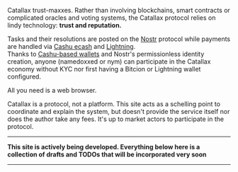 Catallax trust-maxxes. Rather than involving blockchains, smart contracts or complicated oracles and voting systems, the Catallax protocol relies on lindy technology: **trust and reputation.**

Tasks and their resolutions are posted on the [Nostr](https://nostr.com/) protocol while payments are handled via [Cashu ecash](https://cashu.space/) and [Lightning](https://lightning.network/).  
Thanks to [Cashu-based wallets](https://github.com/nostr-protocol/nips/blob/master/60.md) and Nostr's permissionless identity creation, anyone (namedoxxed or nym) can participate in the Catallax economy without KYC nor first having a Bitcion or Lightning wallet configured.  

All you need is a web browser.

Catallax is a protocol, not a platform. This site acts as a schelling point to coordinate and explain the system, but doesn't provide the service itself nor does the author take any fees. It's up to market actors to participate in the protocol.

---

**This site is actively being developed. Everything below here is a collection of drafts and TODOs that will be incorporated very soon**

---
